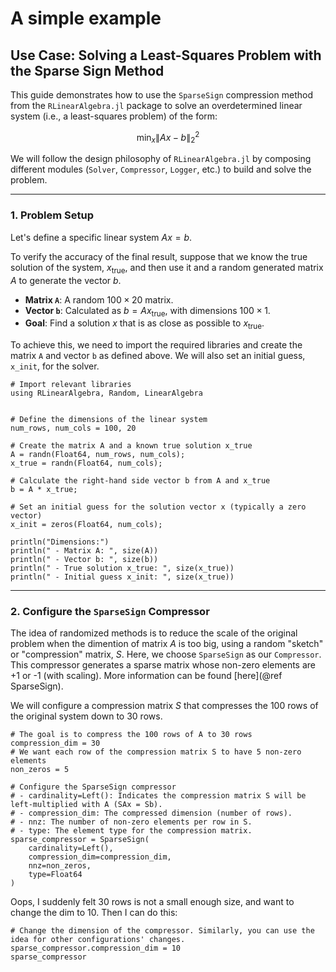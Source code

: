 # A simple example


## Use Case: Solving a Least-Squares Problem with the Sparse Sign Method

This guide demonstrates how to use the `SparseSign` compression method from the `RLinearAlgebra.jl` package to solve an overdetermined linear system (i.e., a least-squares problem) of the form:

$$\min_{x} \|Ax - b\|_2^2$$

We will follow the design philosophy of `RLinearAlgebra.jl` by composing different modules (`Solver`, `Compressor`, `Logger`, etc.) to build and solve the problem.

---
### 1. Problem Setup

Let's define a specific linear system $Ax = b$. 

To verify the accuracy of the final result, suppose that we know the true solution of the system, $x_{\text{true}}$, and then use it and a random generated matrix $A$ to generate the vector $b$.

* **Matrix `A`**: A random $100 \times 20$ matrix.
* **Vector `b`**: Calculated as $b = A x_{\text{true}}$, with dimensions $100 \times 1$.
* **Goal**: Find a solution $x$ that is as close as possible to $x_{\text{true}}$.

To achieve this, we need to import the required libraries and create the matrix `A` and vector `b` as defined above. We will also set an initial guess, `x_init`, for the solver.

```@example SparseSignExample
# Import relevant libraries
using RLinearAlgebra, Random, LinearAlgebra


# Define the dimensions of the linear system
num_rows, num_cols = 100, 20

# Create the matrix A and a known true solution x_true
A = randn(Float64, num_rows, num_cols);
x_true = randn(Float64, num_cols);

# Calculate the right-hand side vector b from A and x_true
b = A * x_true;

# Set an initial guess for the solution vector x (typically a zero vector)
x_init = zeros(Float64, num_cols);

println("Dimensions:")
println(" - Matrix A: ", size(A))
println(" - Vector b: ", size(b))
println(" - True solution x_true: ", size(x_true))
println(" - Initial guess x_init: ", size(x_true))
```

---
### 2. Configure the `SparseSign` Compressor

The idea of randomized methods is to reduce the scale of the original problem when the dimention of matrix $A$ is too big, using a random "sketch" or "compression" matrix, $S$. Here, we choose `SparseSign` as our `Compressor`. This compressor generates a sparse matrix whose non-zero elements are +1 or -1 (with scaling). More information can be found [here](@ref SparseSign).

We will configure a compression matrix $S$ that compresses the 100 rows of the original system down to 30 rows.

```@example SparseSignExample
# The goal is to compress the 100 rows of A to 30 rows
compression_dim = 30
# We want each row of the compression matrix S to have 5 non-zero elements
non_zeros = 5

# Configure the SparseSign compressor
# - cardinality=Left(): Indicates the compression matrix S will be left-multiplied with A (SAx = Sb).
# - compression_dim: The compressed dimension (number of rows).
# - nnz: The number of non-zero elements per row in S.
# - type: The element type for the compression matrix.
sparse_compressor = SparseSign(
    cardinality=Left(),
    compression_dim=compression_dim,
    nnz=non_zeros,
    type=Float64
)
```
Oops, I suddenly felt 30 rows is not a small enough size, and want to change the dim to 10. Then I can do this:

```@example SparseSignExample
# Change the dimension of the compressor. Similarly, you can use the idea for other configurations' changes.
sparse_compressor.compression_dim = 10
sparse_compressor
```

